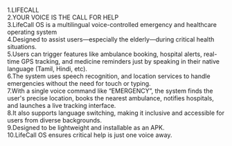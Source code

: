 1.LIFECALL</br>
2.YOUR VOICE IS THE CALL FOR HELP</br>
3.LifeCall OS is a multilingual voice-controlled emergency and healthcare operating system</br>
4.Designed to assist users—especially the elderly—during critical health situations.</br>
5.Users can trigger features like ambulance booking, hospital alerts, real-time GPS tracking, and medicine reminders just by speaking in their native language (Tamil, Hindi, etc). <br>
6.The system uses speech recognition, and location services to handle emergencies without the need for touch or typing. </br>
7.With a single voice command like “EMERGENCY”, the system finds the user's precise location, books the nearest ambulance, notifies hospitals, and launches a live tracking interface. </br>
8.It also supports language switching, making it inclusive and accessible for users from diverse backgrounds.</br>
9.Designed to be lightweight and installable as an APK.</br>
10.LifeCall OS ensures critical help is just one voice away.</br>
